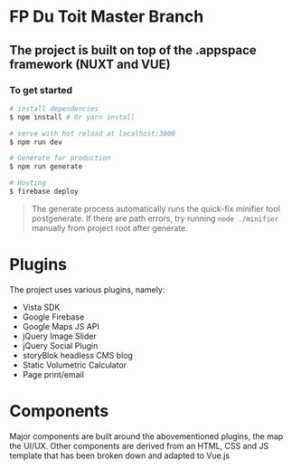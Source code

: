 # FP Du Toit Master Branch

## The project is built on top of the .appspace framework (NUXT and VUE)

### To get started

``` bash
# install dependencies
$ npm install # Or yarn install

# serve with hot reload at localhost:3000
$ npm run dev

# Generate for production
$ npm run generate

# Hosting
$ firebase deploy
```

> The generate process automatically runs the quick-fix minifier tool postgenerate. If there are path errors, try running `node ./minifier` manually from project root after generate.

# Plugins
The project uses various plugins, namely:
- Vista SDK
- Google Firebase
- Google Maps JS API
- jQuery Image Slider
- jQuery Social Plugin
- storyBlok headless CMS blog
- Static Volumetric Calculator
- Page print/email

# Components
Major components are built around the abovementioned plugins, the map the UI/UX. Other components are derived from an HTML, CSS and JS template that has been broken down and adapted to Vue.js

